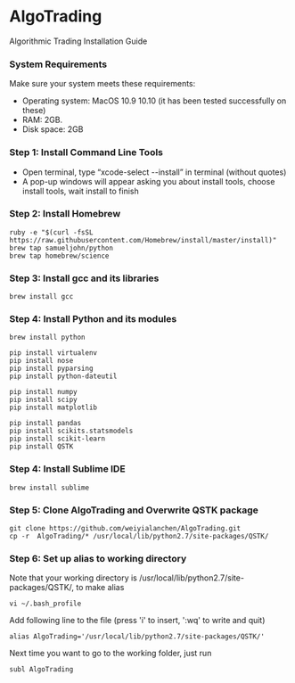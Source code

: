 # AlgoTrading
Algorithmic Trading Installation Guide

### System Requirements
Make sure your system meets these requirements:
  - Operating system: MacOS 10.9 10.10 (it has been tested successfully on these)
  - RAM: 2GB.
  - Disk space: 2GB

### Step 1: Install Command Line Tools
  - Open terminal, type “xcode-select --install” in terminal (without quotes)
  - A pop-up windows will appear asking you about install tools, choose install tools, wait install to finish
  
### Step 2: Install Homebrew

  ```
  ruby -e "$(curl -fsSL https://raw.githubusercontent.com/Homebrew/install/master/install)"
  brew tap samueljohn/python
  brew tap homebrew/science
  ```

### Step 3: Install gcc and its libraries

  ```
  brew install gcc
  ```

### Step 4: Install Python and its modules
    
  ```
  brew install python
  
  pip install virtualenv
  pip install nose
  pip install pyparsing
  pip install python-dateutil
  
  pip install numpy
  pip install scipy
  pip install matplotlib
  
  pip install pandas
  pip install scikits.statsmodels
  pip install scikit-learn
  pip install QSTK
  ```

### Step 4: Install Sublime IDE

  ```
  brew install sublime
  ```

### Step 5: Clone AlgoTrading and Overwrite QSTK package

  ```
  git clone https://github.com/weiyialanchen/AlgoTrading.git
  cp -r  AlgoTrading/* /usr/local/lib/python2.7/site-packages/QSTK/
  ```

### Step 6: Set up alias to working directory

Note that your working directory is /usr/local/lib/python2.7/site-packages/QSTK/, to make alias

  ```
  vi ~/.bash_profile
  ```

  Add following line to the file (press 'i' to insert, ':wq' to write and quit)

  ```
  alias AlgoTrading='/usr/local/lib/python2.7/site-packages/QSTK/'
  ```

  Next time you want to go to the working folder, just run

  ```
  subl AlgoTrading
  ```
